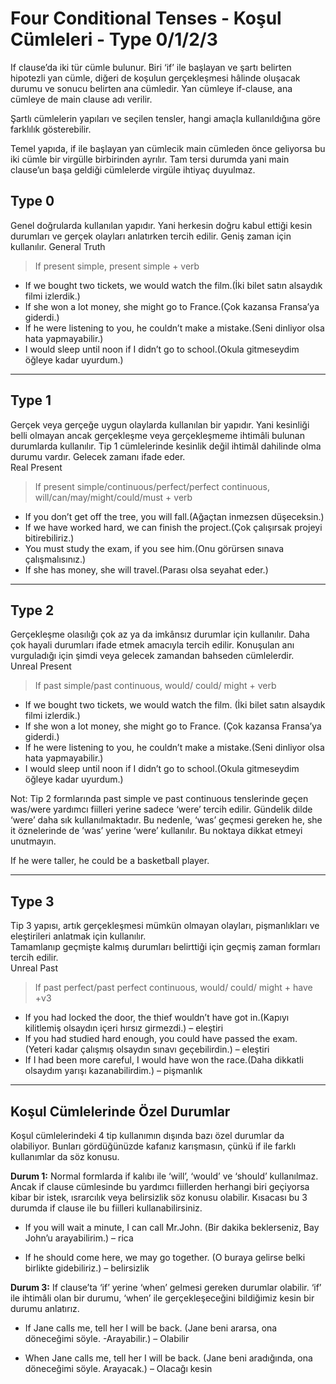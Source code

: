 # Four Conditional Tenses - Koşul Cümleleri - Type 0/1/2/3

If clause’da iki tür cümle bulunur. Biri ‘if’ ile başlayan ve şartı belirten hipotezli yan cümle, diğeri de koşulun gerçekleşmesi hâlinde oluşacak durumu ve sonucu belirten ana cümledir. Yan cümleye if-clause, ana cümleye de main clause adı verilir.

Şartlı cümlelerin yapıları ve seçilen tensler, hangi amaçla kullanıldığına göre farklılık gösterebilir.

Temel yapıda, if ile başlayan yan cümlecik main cümleden önce geliyorsa bu iki cümle bir virgülle birbirinden ayrılır. Tam tersi durumda yani main clause’un başa geldiği cümlelerde virgüle ihtiyaç duyulmaz.

## Type 0
Genel doğrularda kullanılan yapıdır. 
Yani herkesin doğru kabul ettiği kesin durumları ve gerçek olayları anlatırken tercih edilir. 
Geniş zaman için kullanılır.
General Truth  

> If present simple, present simple + verb 

- If we bought two tickets, we would watch the film.(İki bilet satın alsaydık filmi izlerdik.)
- If she won a lot money, she might go to France.(Çok kazansa Fransa’ya giderdi.)
- If he were listening to you, he couldn’t make a mistake.(Seni dinliyor olsa hata yapmayabilir.)
- I would sleep until noon if I didn’t go to school.(Okula gitmeseydim öğleye kadar uyurdum.)
   
-------------

## Type 1
Gerçek veya gerçeğe uygun olaylarda kullanılan bir yapıdır. 
Yani kesinliği belli olmayan ancak gerçekleşme veya gerçekleşmeme ihtimâli bulunan durumlarda kullanılır. 
Tip 1 cümlelerinde kesinlik değil ihtimâl dahilinde olma durumu vardır. Gelecek zamanı ifade eder.  
Real Present  

> If present simple/continuous/perfect/perfect continuous, will/can/may/might/could/must + verb  

- If you don’t get off the tree, you will fall.(Ağaçtan inmezsen düşeceksin.)  
- If we have worked hard, we can finish the project.(Çok çalışırsak projeyi bitirebiliriz.)  
- You must study the exam, if you see him.(Onu görürsen sınava çalışmalısınız.)  
- If she has money, she will travel.(Parası olsa seyahat eder.)  
  
------------

## Type 2
Gerçekleşme olasılığı çok az ya da imkânsız durumlar için kullanılır. 
Daha çok hayali durumları ifade etmek amacıyla tercih edilir. 
Konuşulan anı vurguladığı için şimdi veya gelecek zamandan bahseden cümlelerdir.  
Unreal Present  

> If past simple/past continuous,  would/ could/ might + verb

- If we bought two tickets, we would watch the film. (İki bilet satın alsaydık filmi izlerdik.)  
- If she won a lot money, she might go to France. (Çok kazansa Fransa’ya giderdi.)  
- If he were listening to you, he couldn’t make a mistake.(Seni dinliyor olsa hata yapmayabilir.)  
- I would sleep until noon if I didn’t go to school.(Okula gitmeseydim öğleye kadar uyurdum.)  

Not: Tip 2 formlarında past simple ve past continuous tenslerinde geçen was/were yardımcı fiilleri 
yerine sadece ‘were’ tercih edilir. Gündelik dilde ‘were’ daha sık kullanılmaktadır. 
Bu nedenle, ‘was’ geçmesi gereken he, she it öznelerinde de ’was’ yerine ‘were’ kullanılır. 
Bu noktaya dikkat etmeyi unutmayın.

If he were taller, he could be a basketball player.

------------

## Type 3
Tip 3 yapısı, artık gerçekleşmesi mümkün olmayan olayları, pişmanlıkları ve eleştirileri anlatmak için kullanılır.   
Tamamlanıp geçmişte kalmış durumları belirttiği için geçmiş zaman formları tercih edilir.  
Unreal Past

> If past perfect/past perfect continuous,  would/ could/ might + have +v3

- If you had locked the door, the thief wouldn’t have got in.(Kapıyı kilitlemiş olsaydın içeri hırsız girmezdi.) – eleştiri  
- If you had studied hard enough, you could have passed the exam. (Yeteri kadar çalışmış olsaydın sınavı geçebilirdin.) – eleştiri  
- If I had been more careful, I would have won the race.(Daha dikkatli olsaydım yarışı kazanabilirdim.) – pişmanlık  

------------

## Koşul Cümlelerinde Özel Durumlar

Koşul cümlelerindeki 4 tip kullanımın dışında bazı özel durumlar da olabiliyor. Bunları gördüğünüzde kafanız karışmasın, çünkü if ile farklı kullanımlar da söz konusu.

**Durum 1:** Normal formlarda if kalıbı ile ‘will’, ‘would’ ve ‘should’ kullanılmaz. Ancak if clause cümlesinde bu yardımcı fiillerden herhangi biri geçiyorsa kibar bir istek, ısrarcılık veya belirsizlik söz konusu olabilir. Kısacası bu 3 durumda if clause ile bu fiilleri kullanabilirsiniz.

- If you will wait a minute, I can call Mr.John.  (Bir dakika beklerseniz, Bay John’u arayabilirim.) – rica

- If he should come here, we may go together. (O buraya gelirse belki birlikte gidebiliriz.) – belirsizlik

**Durum 3:** If clause’ta ‘if’ yerine ‘when’ gelmesi gereken durumlar olabilir. ‘if’ ile ihtimâli olan bir durumu, ‘when’ ile gerçekleşeceğini bildiğimiz kesin bir durumu anlatırız.

- If Jane calls me, tell her I will be back. (Jane beni ararsa, ona döneceğimi söyle. -Arayabilir.) – Olabilir

- When Jane calls me, tell her I will be back. (Jane beni aradığında, ona döneceğimi söyle. Arayacak.) – Olacağı kesin